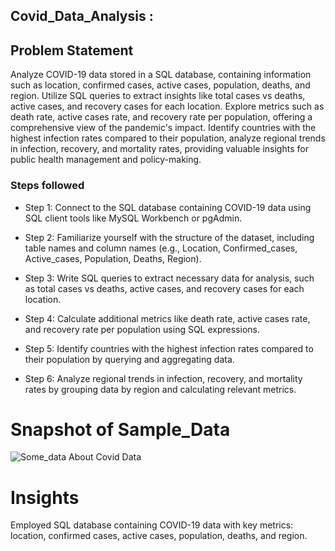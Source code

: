 ## Covid_Data_Analysis : 

## Problem Statement

Analyze COVID-19 data stored in a SQL database, containing information such as location, confirmed cases, active cases, population, deaths, and region. Utilize SQL queries to extract insights like total cases vs deaths, active cases, and recovery cases for each location. Explore metrics such as death rate, active cases rate, and recovery rate per population, offering a comprehensive view of the pandemic's impact. Identify countries with the highest infection rates compared to their population, analyze regional trends in infection, recovery, and mortality rates, providing valuable insights for public health management and policy-making.

### Steps followed 

- Step 1: Connect to the SQL database containing COVID-19 data using SQL client tools like MySQL Workbench or pgAdmin.

- Step 2: Familiarize yourself with the structure of the dataset, including table names and column names (e.g., Location, Confirmed_cases, Active_cases, Population, Deaths, Region).
- Step 3: Write SQL queries to extract necessary data for analysis, such as total cases vs deaths, active cases, and recovery cases for each location.
- Step 4: Calculate additional metrics like death rate, active cases rate, and recovery rate per population using SQL expressions.
- Step 5: Identify countries with the highest infection rates compared to their population by querying and aggregating data.
- Step 6: Analyze regional trends in infection, recovery, and mortality rates by grouping data by region and calculating relevant metrics.

# Snapshot of Sample_Data
![Some_data About Covid Data](https://github.com/GRANDHIGANGAPHANINDRAKUMAR/Retrieving-Data-with-sql/assets/151658839/d595db49-372d-45d0-8ae4-841f9e4f8736)

 
# Insights
Employed SQL database containing COVID-19 data with key metrics: location, confirmed cases, active cases, population, deaths, and region.


